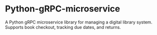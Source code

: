 # Python-gRPC-microservice
A Python gRPC microservice library for managing a digital library system. Supports book checkout, tracking due dates, and returns.
